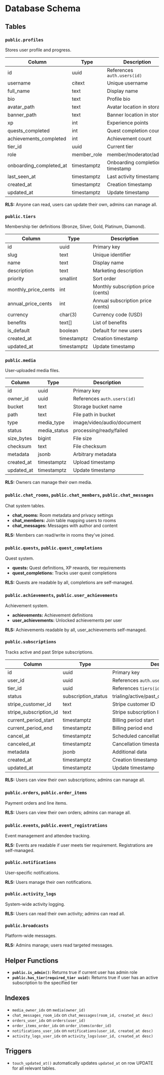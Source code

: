 # Database Schema

## Tables

### `public.profiles`
Stores user profile and progress.

| Column | Type | Description |
|--------|------|-------------|
| id | uuid | References `auth.users(id)` |
| username | citext | Unique username |
| full_name | text | Display name |
| bio | text | Profile bio |
| avatar_path | text | Avatar location in storage |
| banner_path | text | Banner location in storage |
| xp | int | Experience points |
| quests_completed | int | Quest completion count |
| achievements_completed | int | Achievement count |
| tier_id | uuid | Current tier |
| role | member_role | member/moderator/admin |
| onboarding_completed_at | timestamptz | Onboarding completion timestamp |
| last_seen_at | timestamptz | Last activity timestamp |
| created_at | timestamptz | Creation timestamp |
| updated_at | timestamptz | Update timestamp |

**RLS:** Anyone can read, users can update their own, admins can manage all.

### `public.tiers`
Membership tier definitions (Bronze, Silver, Gold, Platinum, Diamond).

| Column | Type | Description |
|--------|------|-------------|
| id | uuid | Primary key |
| slug | text | Unique identifier |
| name | text | Display name |
| description | text | Marketing description |
| priority | smallint | Sort order |
| monthly_price_cents | int | Monthly subscription price (cents) |
| annual_price_cents | int | Annual subscription price (cents) |
| currency | char(3) | Currency code (USD) |
| benefits | text[] | List of benefits |
| is_default | boolean | Default for new users |
| created_at | timestamptz | Creation timestamp |
| updated_at | timestamptz | Update timestamp |

### `public.media`
User-uploaded media files.

| Column | Type | Description |
|--------|------|-------------|
| id | uuid | Primary key |
| owner_id | uuid | References `auth.users(id)` |
| bucket | text | Storage bucket name |
| path | text | File path in bucket |
| type | media_type | image/video/audio/document |
| status | media_status | processing/ready/failed |
| size_bytes | bigint | File size |
| checksum | text | File checksum |
| metadata | jsonb | Arbitrary metadata |
| created_at | timestamptz | Upload timestamp |
| updated_at | timestamptz | Update timestamp |

**RLS:** Owners can manage their own media.

### `public.chat_rooms`, `public.chat_members`, `public.chat_messages`
Chat system tables.

- **chat_rooms:** Room metadata and privacy settings
- **chat_members:** Join table mapping users to rooms
- **chat_messages:** Messages with author and content

**RLS:** Members can read/write in rooms they've joined.

### `public.quests`, `public.quest_completions`
Quest system.

- **quests:** Quest definitions, XP rewards, tier requirements
- **quest_completions:** Tracks user quest completions

**RLS:** Quests are readable by all, completions are self-managed.

### `public.achievements`, `public.user_achievements`
Achievement system.

- **achievements:** Achievement definitions
- **user_achievements:** Unlocked achievements per user

**RLS:** Achievements readable by all, user_achievements self-managed.

### `public.subscriptions`
Tracks active and past Stripe subscriptions.

| Column | Type | Description |
|--------|------|-------------|
| id | uuid | Primary key |
| user_id | uuid | References `auth.users(id)` |
| tier_id | uuid | References `tiers(id)` |
| status | subscription_status | trialing/active/past_due/canceled/incomplete |
| stripe_customer_id | text | Stripe customer ID |
| stripe_subscription_id | text | Stripe subscription ID |
| current_period_start | timestamptz | Billing period start |
| current_period_end | timestamptz | Billing period end |
| cancel_at | timestamptz | Scheduled cancellation |
| canceled_at | timestamptz | Cancellation timestamp |
| metadata | jsonb | Additional data |
| created_at | timestamptz | Creation timestamp |
| updated_at | timestamptz | Update timestamp |

**RLS:** Users can view their own subscriptions; admins can manage all.

### `public.orders`, `public.order_items`
Payment orders and line items.

**RLS:** Users can view their own orders; admins can manage all.

### `public.events`, `public.event_registrations`
Event management and attendee tracking.

**RLS:** Events are readable if user meets tier requirement. Registrations are self-managed.

### `public.notifications`
User-specific notifications.

**RLS:** Users manage their own notifications.

### `public.activity_logs`
System-wide activity logging.

**RLS:** Users can read their own activity; admins can read all.

### `public.broadcasts`
Platform-wide messages.

**RLS:** Admins manage; users read targeted messages.

## Helper Functions

- **`public.is_admin()`:** Returns true if current user has admin role
- **`public.has_tier(required_tier uuid)`:** Returns true if user has an active subscription to the specified tier

## Indexes

- `media_owner_idx` on `media(owner_id)`
- `chat_messages_room_idx` on `chat_messages(room_id, created_at desc)`
- `orders_user_idx` on `orders(user_id)`
- `order_items_order_idx` on `order_items(order_id)`
- `notifications_user_idx` on `notifications(user_id, created_at desc)`
- `activity_logs_user_idx` on `activity_logs(user_id, created_at desc)`

## Triggers

- `touch_updated_at()` automatically updates `updated_at` on row UPDATE for all relevant tables.
